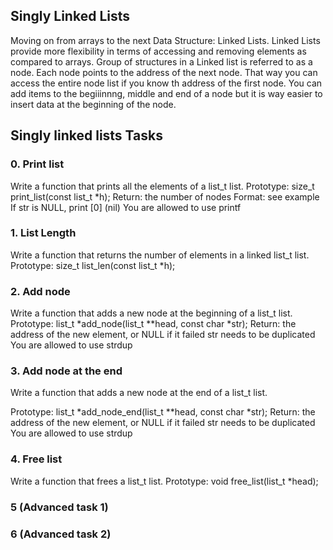 ## Singly Linked Lists

Moving on from arrays to the next Data Structure: Linked Lists.
Linked Lists provide more flexibility in terms of accessing and removing elements as compared to arrays. Group of structures in a Linked list is referred to as a node.
Each node points to the address of the next node. That way you can access the entire node list if you know th address of the first node.
You can add items to the begiiinnng, middle and end of a node but it is way easier to insert data at the beginning of the node.

## Singly linked lists Tasks

### 0. Print list
Write a function that prints all the elements of a list_t list.
Prototype: size_t print_list(const list_t *h);
Return: the number of nodes
Format: see example
If str is NULL, print [0] (nil)
You are allowed to use printf

### 1. List Length
Write a function that returns the number of elements in a linked list_t list.
Prototype: size_t list_len(const list_t *h);

### 2. Add node
Write a function that adds a new node at the beginning of a list_t list.
Prototype: list_t *add_node(list_t **head, const char *str);
Return: the address of the new element, or NULL if it failed
str needs to be duplicated
You are allowed to use strdup

### 3. Add node at the end
Write a function that adds a new node at the end of a list_t list.

Prototype: list_t *add_node_end(list_t **head, const char *str);
Return: the address of the new element, or NULL if it failed
str needs to be duplicated
You are allowed to use strdup

### 4. Free list
Write a function that frees a list_t list.
Prototype: void free_list(list_t *head);

### 5 (Advanced task 1)

### 6 (Advanced task 2)

